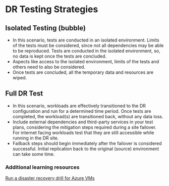 # DR Testing Strategies

## Isolated Testing (bubble)
- In this scenario, tests are conducted in an isolated environment. Limits of the tests must be considered, since not all dependencies may be able to be reproduced. Tests are conducted in the isolated environment, so, no data is kept once the tests are concluded.
- Aspects like access to the isolated environment, limits of the tests and others need to also be considered.
- Once tests are concluded, all the temporary data and resources are wiped.
## Full DR Test
- In this scenario, workloads are effectively transitioned to the DR configuration and run for a determined time period. Once tests are completed, the workload(s) are transitioned back, without any data loss.
- Include external dependencies and third-party services in your test plans, considering the mitigation steps required during a site failover. For internet facing workloads test that they are still accessible while running in the DR site.
- Failback steps should begin immediately after the failover is considered successful. Initial replication back to the original (source) environment can take some time.
### Additional learning resources

[Run a disaster recovery drill for Azure VMs](https://docs.microsoft.com/en-us/azure/site-recovery/azure-to-azure-tutorial-dr-drill)